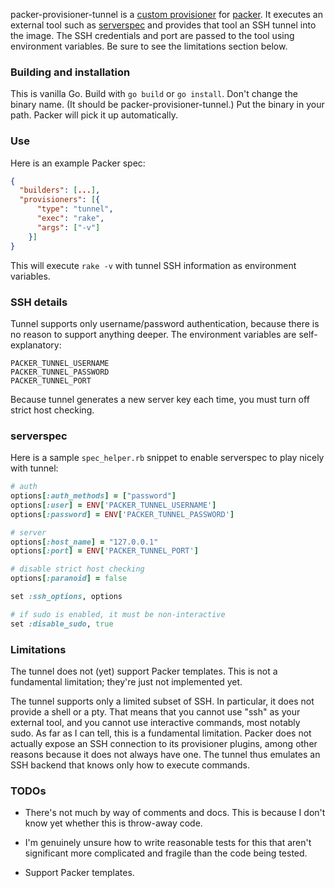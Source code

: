 packer-provisioner-tunnel is a [custom provisioner](https://www.packer.io/docs/extend/provisioner.html) for [packer](https://www.packer.io/).
It executes an external tool such as [serverspec](http://serverspec.org/) and provides that tool an SSH tunnel into the image.
The SSH credentials and port are passed to the tool using environment variables.
Be sure to see the limitations section below.


### Building and installation

This is vanilla Go. Build with `go build` or `go install`. Don't change the binary name. (It should be packer-provisioner-tunnel.) Put the binary in your path. Packer will pick it up automatically.


### Use

Here is an example Packer spec:

```json
{
  "builders": [...],
  "provisioners": [{
      "type": "tunnel",
      "exec": "rake",
      "args": ["-v"]
    }]
}
```

This will execute `rake -v` with tunnel SSH information as environment variables.


### SSH details

Tunnel supports only username/password authentication, because there is no reason to support anything deeper. The environment variables are self-explanatory:

```
PACKER_TUNNEL_USERNAME
PACKER_TUNNEL_PASSWORD
PACKER_TUNNEL_PORT
```

Because tunnel generates a new server key each time, you must turn off strict host checking.


### serverspec

Here is a sample `spec_helper.rb` snippet to enable serverspec to play nicely with tunnel:

```ruby
# auth
options[:auth_methods] = ["password"]
options[:user] = ENV['PACKER_TUNNEL_USERNAME']
options[:password] = ENV['PACKER_TUNNEL_PASSWORD']

# server
options[:host_name] = "127.0.0.1"
options[:port] = ENV['PACKER_TUNNEL_PORT']

# disable strict host checking
options[:paranoid] = false

set :ssh_options, options

# if sudo is enabled, it must be non-interactive
set :disable_sudo, true
```


### Limitations

The tunnel does not (yet) support Packer templates. This is not a fundamental limitation; they're just not implemented yet.

The tunnel supports only a limited subset of SSH. In particular, it does not provide a shell or a pty. That means that you cannot use "ssh" as your external tool, and you cannot use interactive commands, most notably sudo. As far as I can tell, this is a fundamental limitation. Packer does not actually expose an SSH connection to its provisioner plugins, among other reasons because it does not always have one. The tunnel thus emulates an SSH backend that knows only how to execute commands.


### TODOs

* There's not much by way of comments and docs. This is because I don't know yet whether this is throw-away code.

* I'm genuinely unsure how to write reasonable tests for this that aren't significant more complicated and fragile than the code being tested.

* Support Packer templates.
